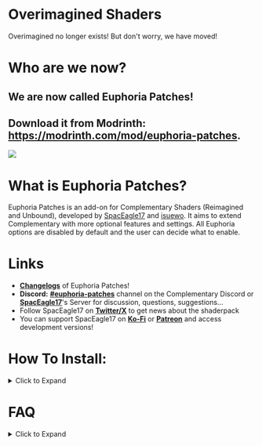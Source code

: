 # Overimagined Shaders
Overimagined no longer exists! But don't worry, we have moved!

# Who are we now?
## We are now called Euphoria Patches!

## Download it from Modrinth: https://modrinth.com/mod/euphoria-patches.

[<img src="https://github.com/isuewo/OverimaginedShaders/assets/46494907/1c92cbda-ddcf-4b84-a478-0f59736b1c3d">](https://www.patreon.com/SpacEagle17)

# What is Euphoria Patches?
Euphoria Patches is an add-on for Complementary Shaders (Reimagined and Unbound), developed by [SpacEagle17](https://github.com/SpacEagle17) and [isuewo](https://github.com/isuewo). It aims to extend Complementary with more optional features and settings. All Euphoria options are disabled by default and the user can decide what to enable.

# Links
* **[<ins>Changelogs</ins>](https://github.com/EuphoriaPatches/Changelogs)** of Euphoria Patches!
* **Discord:** **[<ins>#euphoria-patches</ins>](https://discord.com/invite/985QQxVQZF)** channel on the Complementary Discord or **[<ins>SpacEagle17</ins>](https://discord.gg/5N45SAsC3X)**'s Server for discussion, questions, suggestions...
* Follow SpacEagle17 on **[<ins>Twitter/X</ins>](https://twitter.com/SpacEagle17)** to get news about the shaderpack
* You can support SpacEagle17 on **[<ins>Ko-Fi</ins>](https://ko-fi.com/spaceagle17)** or **[<ins>Patreon</ins>](https://www.patreon.com/SpacEagle17)** and access development versions!

# How To Install:
<details><summary>Click to Expand</summary>
<p>

## The Mod Method
* 1) Get the required Complementary version and put it in the shaderpacks folder (**don't unzip or rename it**).
  * Currently Complementary r5.2.1 ([Reimagined](https://modrinth.com/shader/complementary-reimagined) or [Unbound](https://modrinth.com/shader/complementary-unbound))
* 2) Get the latest [EuphoriaPatcher](https://modrinth.com/mod/euphoria-patches) mod file and put it in your mods folder
  * Currently 0.3.3
* 3) Launch the game Fabric/Quilt/Forge/Neoforge
* 4) Complementary Shaders + Euphoria Patches will now appear in your shaderpacks folder

### Fabric works from 1.14 to 1.20.6
### Forge works from 1.18.2 to 1.20.6

### Download the mod from Modrinth: https://modrinth.com/mod/euphoria-patches.
## The Installer Method
* 1) Go to <https://www.complementary.dev/shaders/> and download the installer.
* 2) Open the installer by double-clicking the downloaded file
* 3) Now click on "Advanced Settings"
* 4) Check the "Install Euphoria Patches" checkbox
* 5) Click on install, Complementary Shaders + Euphoria Patches will now appear in your shaderpacks folder

</p>
</details>


# FAQ
<details><summary>Click to Expand</summary>
<p>

### Why does Euphoria Patches need a mod?
[<ins>Complementary's license</ins>](https://github.com/ComplementaryDevelopment/ComplementaryReimagined/blob/main/License.txt) does not allow us to publish our work as we do not have a "noticeably differen[ce] from the Original Pack in multiple common gameplay scenarios that must include daytime overworld visuals, regardless of the setting or variable changes in the Modified Pack and/or the Original Pack". We simply add onto Complementary so we obviously don't fall into the green zone. We have had many conversations about this topic with Emin and came to a mutual agreement to distribute it through a patcher where none of Emin's code gets distributed (and by that not breaking the license) and the user has to have Complementary Shaders installed in order to get our add-on. All parties profit from this method.
## When does Euphoria Patches update?
Euphoria Patches Updates Immediately after a new Complementary Version is out. This includes dev versions. Euphoria Patches dev versions are available on **[Ko-Fi](https://ko-fi.com/spaceagle17)** or **[Patreon](https://www.patreon.com/SpacEagle17)**!

### If any more questions arise, just ask in the [<ins>#euphoria-patches</ins>](https://discord.com/invite/985QQxVQZF) channel on the Complementary Discord.

</p>
</details>
